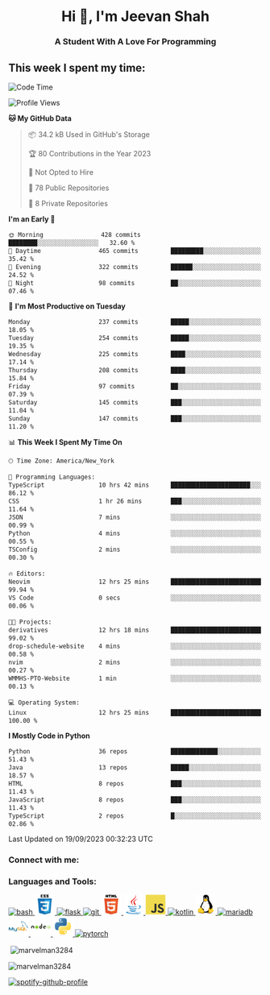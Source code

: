 <h1 align="center">Hi 👋, I'm Jeevan Shah</h1>
<h3 align="center">A Student With A Love For Programming</h3>

## This week I spent my time:

<!--START_SECTION:waka-->
![Code Time](http://img.shields.io/badge/Code%20Time-367%20hrs%2032%20mins-blue)

![Profile Views](http://img.shields.io/badge/Profile%20Views-0-blue)

**🐱 My GitHub Data** 

> 📦 34.2 kB Used in GitHub's Storage 
 > 
> 🏆 80 Contributions in the Year 2023
 > 
> 🚫 Not Opted to Hire
 > 
> 📜 78 Public Repositories 
 > 
> 🔑 8 Private Repositories 
 > 
**I'm an Early 🐤** 

```text
🌞 Morning                428 commits         ████████░░░░░░░░░░░░░░░░░   32.60 % 
🌆 Daytime                465 commits         █████████░░░░░░░░░░░░░░░░   35.42 % 
🌃 Evening                322 commits         ██████░░░░░░░░░░░░░░░░░░░   24.52 % 
🌙 Night                  98 commits          ██░░░░░░░░░░░░░░░░░░░░░░░   07.46 % 
```
📅 **I'm Most Productive on Tuesday** 

```text
Monday                   237 commits         █████░░░░░░░░░░░░░░░░░░░░   18.05 % 
Tuesday                  254 commits         █████░░░░░░░░░░░░░░░░░░░░   19.35 % 
Wednesday                225 commits         ████░░░░░░░░░░░░░░░░░░░░░   17.14 % 
Thursday                 208 commits         ████░░░░░░░░░░░░░░░░░░░░░   15.84 % 
Friday                   97 commits          ██░░░░░░░░░░░░░░░░░░░░░░░   07.39 % 
Saturday                 145 commits         ███░░░░░░░░░░░░░░░░░░░░░░   11.04 % 
Sunday                   147 commits         ███░░░░░░░░░░░░░░░░░░░░░░   11.20 % 
```


📊 **This Week I Spent My Time On** 

```text
🕑︎ Time Zone: America/New_York

💬 Programming Languages: 
TypeScript               10 hrs 42 mins      ██████████████████████░░░   86.12 % 
CSS                      1 hr 26 mins        ███░░░░░░░░░░░░░░░░░░░░░░   11.64 % 
JSON                     7 mins              ░░░░░░░░░░░░░░░░░░░░░░░░░   00.99 % 
Python                   4 mins              ░░░░░░░░░░░░░░░░░░░░░░░░░   00.55 % 
TSConfig                 2 mins              ░░░░░░░░░░░░░░░░░░░░░░░░░   00.30 % 

🔥 Editors: 
Neovim                   12 hrs 25 mins      █████████████████████████   99.94 % 
VS Code                  0 secs              ░░░░░░░░░░░░░░░░░░░░░░░░░   00.06 % 

🐱‍💻 Projects: 
derivatives              12 hrs 18 mins      █████████████████████████   99.02 % 
drop-schedule-website    4 mins              ░░░░░░░░░░░░░░░░░░░░░░░░░   00.58 % 
nvim                     2 mins              ░░░░░░░░░░░░░░░░░░░░░░░░░   00.27 % 
WMMHS-PTO-Website        1 min               ░░░░░░░░░░░░░░░░░░░░░░░░░   00.13 % 

💻 Operating System: 
Linux                    12 hrs 25 mins      █████████████████████████   100.00 % 
```

**I Mostly Code in Python** 

```text
Python                   36 repos            █████████████░░░░░░░░░░░░   51.43 % 
Java                     13 repos            █████░░░░░░░░░░░░░░░░░░░░   18.57 % 
HTML                     8 repos             ███░░░░░░░░░░░░░░░░░░░░░░   11.43 % 
JavaScript               8 repos             ███░░░░░░░░░░░░░░░░░░░░░░   11.43 % 
TypeScript               2 repos             █░░░░░░░░░░░░░░░░░░░░░░░░   02.86 % 
```




 Last Updated on 19/09/2023 00:32:23 UTC
<!--END_SECTION:waka-->

<h3 align="left">Connect with me:</h3>
<p align="left">

</p>

<h3 align="left">Languages and Tools:</h3>
<p align="left"> <a href="https://www.gnu.org/software/bash/" target="_blank"> <img src="https://www.vectorlogo.zone/logos/gnu_bash/gnu_bash-icon.svg" alt="bash" width="40" height="40"/> </a> <a href="https://www.w3schools.com/css/" target="_blank"> <img src="https://raw.githubusercontent.com/devicons/devicon/master/icons/css3/css3-original-wordmark.svg" alt="css3" width="40" height="40"/> </a> <a href="https://flask.palletsprojects.com/" target="_blank"> <img src="https://www.vectorlogo.zone/logos/pocoo_flask/pocoo_flask-icon.svg" alt="flask" width="40" height="40"/> </a> <a href="https://git-scm.com/" target="_blank"> <img src="https://www.vectorlogo.zone/logos/git-scm/git-scm-icon.svg" alt="git" width="40" height="40"/> </a> <a href="https://www.w3.org/html/" target="_blank"> <img src="https://raw.githubusercontent.com/devicons/devicon/master/icons/html5/html5-original-wordmark.svg" alt="html5" width="40" height="40"/> </a> <a href="https://www.java.com" target="_blank"> <img src="https://raw.githubusercontent.com/devicons/devicon/master/icons/java/java-original.svg" alt="java" width="40" height="40"/> </a> <a href="https://developer.mozilla.org/en-US/docs/Web/JavaScript" target="_blank"> <img src="https://raw.githubusercontent.com/devicons/devicon/master/icons/javascript/javascript-original.svg" alt="javascript" width="40" height="40"/> </a> <a href="https://kotlinlang.org" target="_blank"> <img src="https://www.vectorlogo.zone/logos/kotlinlang/kotlinlang-icon.svg" alt="kotlin" width="40" height="40"/> </a> <a href="https://www.linux.org/" target="_blank"> <img src="https://raw.githubusercontent.com/devicons/devicon/master/icons/linux/linux-original.svg" alt="linux" width="40" height="40"/> </a> <a href="https://mariadb.org/" target="_blank"> <img src="https://www.vectorlogo.zone/logos/mariadb/mariadb-icon.svg" alt="mariadb" width="40" height="40"/> </a> <a href="https://www.mysql.com/" target="_blank"> <img src="https://raw.githubusercontent.com/devicons/devicon/master/icons/mysql/mysql-original-wordmark.svg" alt="mysql" width="40" height="40"/> </a> <a href="https://nodejs.org" target="_blank"> <img src="https://raw.githubusercontent.com/devicons/devicon/master/icons/nodejs/nodejs-original-wordmark.svg" alt="nodejs" width="40" height="40"/> </a> <a href="https://www.python.org" target="_blank"> <img src="https://raw.githubusercontent.com/devicons/devicon/master/icons/python/python-original.svg" alt="python" width="40" height="40"/> </a> <a href="https://pytorch.org/" target="_blank"> <img src="https://www.vectorlogo.zone/logos/pytorch/pytorch-icon.svg" alt="pytorch" width="40" height="40"/> </a> </p>


<p>&nbsp;<img align="center" src="https://github-readme-stats.vercel.app/api?username=marvelman3284&show_icons=true&locale=en&theme=blue-green" alt="marvelman3284" /></p>

<p><img align="center" src="https://github-readme-streak-stats.herokuapp.com/?user=marvelman3284&theme=blue-green" alt="marvelman3284" /></p>


[![spotify-github-profile](https://spotify-github-profile.vercel.app/api/view?uid=lp0lvf5zzesrwq2hdzmfnkjsq&cover_image=true&theme=default)](https://github.com/kittinan/spotify-github-profile)
